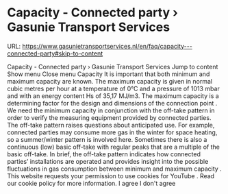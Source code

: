 # Capacity - Connected party › Gasunie Transport Services

URL: https://www.gasunietransportservices.nl/en/faq/capacity---connected-party#skip-to-content

Capacity - Connected party › Gasunie Transport Services
Jump to content
Show menu
Close menu
Capacity
It is important that both minimum and maximum
capacity
are known. The maximum
capacity
is given in normal cubic metres per
hour
at a temperature of 0°C and a pressure of 1013 mbar and with an energy content Hs of 35,17 MJ/m3. The maximum
capacity
is a determining factor for the design and dimensions of the
connection point
. We need the minimum
capacity
in conjunction with the off-take pattern in order to verify the
measuring equipment
provided by connected parties.
The off-take pattern raises questions about anticipated use. For example, connected parties may consume more
gas
in the winter for space heating, so a summer/winter pattern is involved here. Sometimes there is also a continuous (low) basic off-take with regular peaks that are a multiple of the basic off-take.
In brief, the off-take pattern indicates how connected parties’ installations are operated and provides insight into the possible fluctuations in
gas
consumption between minimum and maximum
capacity
.
This website requests your permission to use cookies for
YouTube
. Read our
cookie policy
for more information.
I agree
I don't agree